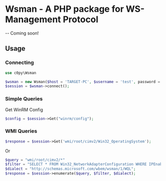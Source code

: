# Wsman - A PHP package for WS-Management Protocol

-- Coming soon!

## Usage

### Connecting

```php
use c0py\Wsman

$wsman = new Wsman($host = 'TARGET-PC', $username = 'test', password = 'security');
$session = $wsman->connect();
```

### Simple Queries

Get WinRM Config

```php
$config = $session->Get("winrm/config");
```

### WMI Queries

```php
$response = $session->Get('wmi/root/cimv2/Win32_OperatingSystem');
```

Or

```php
$query = "wmi/root/cimv2/*"
$filter = "SELECT * FROM Win32_NetworkAdapterConfiguration WHERE IPEnabled = true";
$dialect = "http://schemas.microsoft.com/wbem/wsman/1/WQL";
$response = $session->enumerate($query, $filter, $dialect);
```
